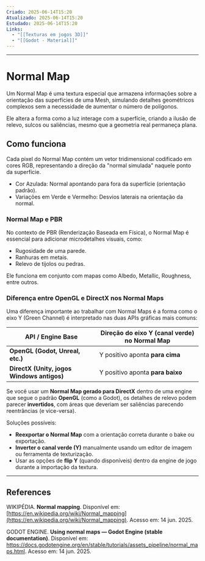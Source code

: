 ```yaml
---
Criado: 2025-06-14T15:20
Atualizado: 2025-06-14T15:20
Estudado: 2025-06-14T15:20
Links:
  - "[[Texturas em jogos 3D]]"
  - "[[Godot - Material]]"
---
```

---
# Normal Map

Um Normal Map é uma textura especial que armazena informações sobre a orientação das superfícies de uma Mesh, simulando detalhes geométricos complexos sem a necessidade de aumentar o número de polígonos.

Ele altera a forma como a luz interage com a superfície, criando a ilusão de relevo, sulcos ou saliências, mesmo que a geometria real permaneça plana.

## Como funciona

Cada pixel do Normal Map contém um vetor tridimensional codificado em cores RGB, representando a direção da "normal simulada" naquele ponto da superfície.

- Cor Azulada: Normal apontando para fora da superfície (orientação padrão).
- Variações em Verde e Vermelho: Desvios laterais na orientação da normal.

### Normal Map e PBR

No contexto de PBR (Renderização Baseada em Física), o Normal Map é essencial para adicionar microdetalhes visuais, como:

- Rugosidade de uma parede.
- Ranhuras em metais.
- Relevo de tijolos ou pedras.

Ele funciona em conjunto com mapas como Albedo, Metallic, Roughness, entre outros.

### Diferença entre OpenGL e DirectX nos Normal Maps

Uma diferença importante ao trabalhar com Normal Maps é a forma como o eixo Y (Green Channel) é interpretado nas duas APIs gráficas mais comuns:

| API / Engine Base             | Direção do eixo Y (canal verde) no Normal Map |
|-------------------------------|-----------------------------------------------|
| **OpenGL (Godot, Unreal, etc.)** | Y positivo aponta **para cima**              |
| **DirectX (Unity, jogos Windows antigos)** | Y positivo aponta **para baixo**       |

Se você usar um **Normal Map gerado para DirectX** dentro de uma engine que segue o padrão **OpenGL** (como a Godot), os detalhes de relevo podem parecer **invertidos**, com áreas que deveriam ser saliências parecendo reentrâncias (e vice-versa).

Soluções possíveis:

- **Reexportar o Normal Map** com a orientação correta durante o bake ou exportação.
- **Inverter o canal verde (Y)** manualmente usando um editor de imagem ou ferramenta de texturização.
- Usar as opções de **flip Y** (quando disponíveis) dentro da engine de jogo durante a importação da textura.

---
## References

WIKIPÉDIA. **Normal mapping**. Disponível em: [https://en.wikipedia.org/wiki/Normal_mapping](https://en.wikipedia.org/wiki/Normal_mapping). Acesso em: 14 jun. 2025.

GODOT ENGINE. **Using normal maps — Godot Engine (stable documentation)**. Disponível em: https://docs.godotengine.org/en/stable/tutorials/assets_pipeline/normal_maps.html. Acesso em: 14 jun. 2025.